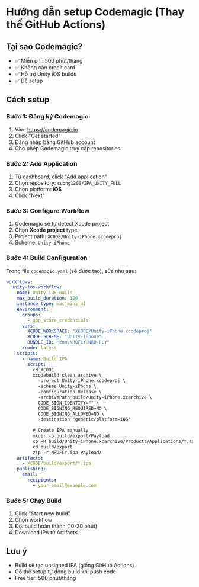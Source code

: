 # Hướng dẫn setup Codemagic (Thay thế GitHub Actions)

## Tại sao Codemagic?

- ✅ Miễn phí: 500 phút/tháng
- ✅ Không cần credit card
- ✅ Hỗ trợ Unity iOS builds
- ✅ Dễ setup

## Cách setup

### Bước 1: Đăng ký Codemagic

1. Vào: https://codemagic.io
2. Click "Get started"
3. Đăng nhập bằng GitHub account
4. Cho phép Codemagic truy cập repositories

### Bước 2: Add Application

1. Từ dashboard, click "Add application"
2. Chọn repository: `cuong1206/IPA_UNITY_FULL`
3. Chọn platform: **iOS**
4. Click "Next"

### Bước 3: Configure Workflow

1. Codemagic sẽ tự detect Xcode project
2. Chọn **Xcode project** type
3. Project path: `XCODE/Unity-iPhone.xcodeproj`
4. Scheme: `Unity-iPhone`

### Bước 4: Build Configuration

Trong file `codemagic.yaml` (sẽ được tạo), sửa như sau:

```yaml
workflows:
  unity-ios-workflow:
    name: Unity iOS Build
    max_build_duration: 120
    instance_type: mac_mini_m1
    environment:
      groups:
        - app_store_credentials
      vars:
        XCODE_WORKSPACE: "XCODE/Unity-iPhone.xcodeproj"
        XCODE_SCHEME: "Unity-iPhone"
        BUNDLE_ID: "com.NROFLY.NRO-FLY"
      xcode: latest
    scripts:
      - name: Build IPA
        script: |
          cd XCODE
          xcodebuild clean archive \
            -project Unity-iPhone.xcodeproj \
            -scheme Unity-iPhone \
            -configuration Release \
            -archivePath build/Unity-iPhone.xcarchive \
            CODE_SIGN_IDENTITY="" \
            CODE_SIGNING_REQUIRED=NO \
            CODE_SIGNING_ALLOWED=NO \
            -destination "generic/platform=iOS"
          
          # Create IPA manually
          mkdir -p build/export/Payload
          cp -R build/Unity-iPhone.xcarchive/Products/Applications/*.app build/export/Payload/
          cd build/export
          zip -r NROFLY.ipa Payload/
    artifacts:
      - XCODE/build/export/*.ipa
    publishing:
      email:
        recipients:
          - your-email@example.com
```

### Bước 5: Chạy Build

1. Click "Start new build"
2. Chọn workflow
3. Đợi build hoàn thành (10-20 phút)
4. Download IPA từ Artifacts

## Lưu ý

- Build sẽ tạo unsigned IPA (giống GitHub Actions)
- Có thể setup tự động build khi push code
- Free tier: 500 phút/tháng


